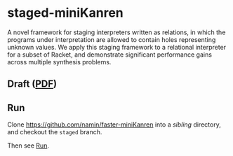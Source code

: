 # staged-miniKanren

A novel framework for staging interpreters written as relations, in which the programs under interpretation are allowed to contain holes representing unknown values. We apply this staging framework to a relational interpreter for a subset of Racket, and demonstrate significant performance gains across multiple synthesis problems.

## Draft ([PDF](https://namin.seas.harvard.edu/files/namin/files/staged-mk.pdf))

## Run

Clone https://github.com/namin/faster-miniKanren into a _sibling_ directory, and checkout the `staged` branch.

Then see [Run](RUN.md).





